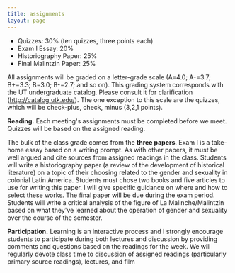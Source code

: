 ```yaml
---
title: assignments
layout: page
---
```


* Quizzes: 30% (ten quizzes, three points each)
* Exam I Essay: 20%
* Historiography Paper: 25%
* Final Malintzin Paper: 25%

All assignments will be graded on a letter-grade scale (A=4.0; A-=3.7; B+=3.3;
B=3.0; B-=2.7; and so on). This grading system corresponds
with the UT undergraduate catalog. Please consult it for clarification
(http://catalog.utk.edu/). The one exception to this scale are the quizzes,
which will be check-plus, check, minus (3,2,1 points). 

**Reading.** Each meeting's assignments must be completed before we meet.
Quizzes will be based on the assigned reading.

The bulk of the class grade comes from the **three papers**. Exam I is a
take-home essay based on a writing prompt. As with other papers, it must be
well argued and cite sources from assigned readings in the class. Students will
write a historiography paper (a review of the development of historical
literature) on a topic of their choosing related to the gender and sexuality in
colonial Latin America. Students must chose two books and five articles to use
for writing this paper. I will give specific guidance on where and how to
select these works. The final paper will be due during the exam period.
Students will write a critical analysis of the figure of La Malinche/Malintzin
based on what they've learned about the operation of gender and sexuality over
the course of the semester.

**Participation.** Learning is an interactive process and I strongly encourage
students to participate during both lectures and discussion by providing
comments and questions based on the readings for the week. We will regularly
devote class time to discussion of assigned readings (particularly primary
source readings), lectures, and film
